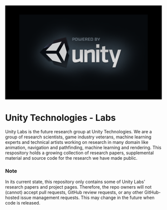 ![unity](unity.png)

# Unity Technologies - Labs
Unity Labs is the future research group at Unity Technologies. We are a group of research scientists, game industry veterans, machine learning experts and technical artists working on research in many domain like animation, navigation and pathfinding, machine learning and rendering. This respository holds a growing collection of research papers, supplemental material and source code for the research we have made public.

### Note
In its current state, this repository only contains some of Unity Labs' research papers and project pages. Therefore, the repo owners will not (cannot) accept pull requests, GitHub review requests, or any other GitHub-hosted issue management requests. This may change in the future when code is released.


